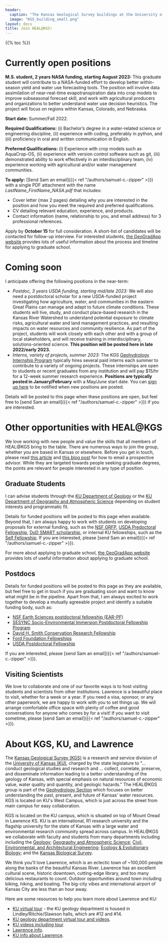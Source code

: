 ```yaml
---
header: 
  caption: "The Kansas Geological Survey buildings at the University of Kansas. Photo: KGS"
  image: "KGS_building_small.png"
layout: docs
title: Join HEAL@KGS!
---
```


{{% toc %}}

# Currently open positions

**M.S. student, 2 years NASA funding, starting August 2023:** This graduate student will contribute to a NASA-funded effort to develop better within-season yield and water use forecasting tools. The position will involve data assimilation of near-real-time evapotranspiration data into crop models to improve subseasonal forecast skill, and work with agricultural producers and organizations to better understand water use decision heuristics. The project will focus on regions within Kansas, Colorado, and Nebraska. 

**Start date:** Summer/Fall 2022. 

**Required Qualifications:** (i) Bachelor’s degree in a water-related science or engineering discipline, (ii) experience with coding, preferably in python, and (iii) proficiency in oral and written communication in English.

**Preferred Qualifications:** (i) Experience with crop models such as AquaCrop-OS, (ii) experience with version control software such as git, (iii) demonstrated ability to work effectively in an interdisciplinary team, (iv) experience working with agricultural and/or water management communities.

**To apply:** [Send Sam an email]({{< ref "/authors/samuel-c.-zipper" >}}) with a single PDF attachment with the name *LastName_FirstName_NASA.pdf* that includes:

 - Cover letter (max 2 pages) detailing why you are interested in the position and how you meet the required and preferred qualifications.
 - CV detailing relevant education, experience, and products.
 - Contact information (name, relationship to you, and email address) for 3 professional references.
 
Apply by **October 15** for full consideration. A short-list of candidates will be contacted for follow-up interview. For interested students, [the GeoGradApp website](https://geogradapp.com/) provides lots of useful information about the process and timeline for applying to graduate school.

# Coming soon

I anticipate offering the following positions in the near-term:

 - *Postdoc, 3 years USDA funding, starting mid/late 2023:* We will also need a postdoctoral scholar for a new USDA-funded project investigating how agriculture, water, and communities in the eastern Great Plains can manage and adapt to future climate conditions. These students will live, study, and conduct place-based research in the Kansas River Watershed to understand potential exposure to climate risks, agricultural water and land management practices, and resulting impacts on water resources and community resilience. As part of the project, students will work closely with each other and with a group of local stakeholders, and will receive training in interdisciplinary, solutions-oriented science. **This position will be posted here in late 2022/early 2023.**
 - *Interns, variety of projects, summer 2023:* The KGS [Geohydrology Internship Program](http://www.kgs.ku.edu/Hydro/gipIndex.html) typically hires several paid interns each summer to contribute to a variety of ongoing projects. These internships are open to students or recent graduates from any institution and will pay $15/hr for a 12-week summer research experience. **Positions are typically posted in January/February** with a May/June start date. You can [sign up here](http://www.kgs.ku.edu/Hydro/gipIndex.html) to be notified when new positions are posted.

Details will be posted to this page when these positions are open, but feel free to [send Sam an email]({{< ref "/authors/samuel-c.-zipper" >}}) if you are interested.

# Other opportunities with HEAL@KGS

We love working with new people and value the skills that all members of HEAL@KGS bring to the table. There are numerous ways to join the group, whether you are based in Kansas or elsewhere. Before you get in touch, please read [this article](https://www.sciencemag.org/careers/2015/05/dear-dr-neufeld) and [this blog post](https://contemplativemammoth.com/2013/04/08/so-you-want-to-go-to-grad-school-nail-the-inquiry-email/) for how to email a prospective advisor. While they are targeted towards people seeking graduate degrees, the points are relevant for people interested in any type of position.

## Graduate Students
I can advise students through the [KU Department of Geology](https://geo.ku.edu/) or the [KU Department of Geography and Atmospheric Science](https://geog.ku.edu/) depending on student interests and programmatic fit. 

Details for funded positions will be posted to this page when available. Beyond that, I am always happy to work with students on developing proposals for external funding, such as the [NSF GRFP](http://www.nsfgrfp.org/), [USDA Predoctoral Fellowship](https://nifa.usda.gov/funding-opportunity/agriculture-and-food-research-initiative-education-workforce-development), [DoD SMART scholarship](https://www.smartscholarship.org/smart), or internal KU fellowships, such as the [Self Fellowship](https://selfgraduate.ku.edu). If you are interested, please [send Sam an email]({{< ref "/authors/samuel-c.-zipper" >}}).

For more about applying to graduate school, [the GeoGradApp website](https://geogradapp.com/) provides lots of useful information about applying to graduate school.

## Postdocs
Details for funded positions will be posted to this page as they are available, but feel free to get in touch if you are graduating soon and want to know what might be in the pipeline. Apart from that, I am always excited to work together to develop a mutually agreeable project and identify a suitable funding body, such as:
 - [NSF Earth Sciences postdoctoral fellowship (EAR-PF)](https://www.nsf.gov/funding/pgm_summ.jsp?pims_id=503144)
 - [SESYNC Socio-Environmental Immersion Postdoctoral Fellowship Program](https://www.sesync.org/opportunities/research-fellowships-postdoctoral-fellowships/socio-environmental-immersion-1)
 - [David H. Smith Conservation Research Fellowship](https://conbio.org/mini-sites/smith-fellows) 
 - [Ford Foundation Fellowships](https://sites.nationalacademies.org/PGA/FordFellowships/index.htm)
 - [USDA Postdoctoral Fellowship](https://nifa.usda.gov/funding-opportunity/agriculture-and-food-research-initiative-education-workforce-development)

If you are interested, please [send Sam an email]({{< ref "/authors/samuel-c.-zipper" >}}).

## Visiting Scientists
We love to collaborate and one of our favorite ways is to host visiting students and scientists from other institutions. Lawrence is a beautiful place to visit, whether for a week or a year. If you need a visa, sponsor, or any other paperwork, we are happy to work with you to set things up. We will arrange comfortable office space with plenty of coffee and good conversations for anyone who comes by for a visit! If you want to visit sometime, please [send Sam an email]({{< ref "/authors/samuel-c.-zipper" >}}). 

# About KGS, KU, and Lawrence 
The [Kansas Geological Survey (KGS)](http://www.kgs.ku.edu/) is a research and service division of the [University of Kansas (KU)](https://www.ku.edu/), charged by the state legislature to "... conduct geological studies and research and ... collect, correlate, preserve, and disseminate information leading to a better understanding of the geology of Kansas, with special emphasis on natural resources of economic value, water quality and quantity, and geologic hazards." The HEAL@KGS group is part of the [Geohydrology Section](http://www.kgs.ku.edu/Hydro/hydroIndex.html) which focuses on better understanding the past, present, and future of Kansas' water resources. KGS is located on KU's West Campus, which is just across the street from main campus for easy collaboration.

KGS is located on the KU campus, which is situated on top of Mount Oread in Lawrence KS. KU is an international, R1 research university and the flagship university for the state of Kansas with a large water and environmental research community spread across campus. In HEAL@KGS we collaborate with faculty and students from many departments including including the [Geology](https://geo.ku.edu/); [Geography and Atmospheric Science](https://geog.ku.edu/); [Civil, Environmental, and Architectural Engineering](https://ceae.ku.edu/); [ Ecology & Evolutionary Biology](https://eeb.ku.edu/); and the [Kansas Biological Survey](http://biosurvey.ku.edu/).

We think you'll love Lawrence, which is an eclectic town of ~100,000 people along the banks of the beautiful Kansas River. Lawrence has an excellent cultural scene, historic downtown, cutting-edge library, and too many delicious restaurants to count. Outdoor opportunities around town including biking, hiking, and boating. The big-city vibes and international airport of Kansas City are less than an hour away.

Here are some resources to help you learn more about Lawrence and KU:
 - [KU virtual tour](http://ku.maps.arcgis.com/apps/MapTour/index.html?appid=95c6bb4d6707414787773dbe687fae47) - the KU geology department is housed in Lindley/Ritchie/Slawson halls, which are #12 and #14.
 - [KU geology department virtual tour and videos](https://geo.ku.edu/virtual-tour).
 - [KU videos including tour](https://www.youtube.com/playlist?list=PLt5CYCjV3zLt0aNhs45_KTL5k6xrKYzVb).
 - [Lawrence info](https://unmistakablylawrence.com/).
 - [KU info about Lawrence](https://ku.edu/about-lawrence).